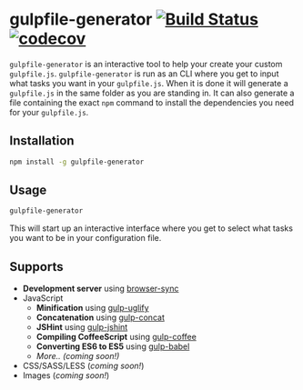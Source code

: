 # gulpfile-generator [![Build Status](https://travis-ci.org/simeg/gulpfile-generator.svg?branch=master)](https://travis-ci.org/simeg/gulpfile-generator) [![codecov](https://codecov.io/gh/simeg/gulpfile-generator/branch/master/graph/badge.svg)](https://codecov.io/gh/simeg/gulpfile-generator)

`gulpfile-generator` is an interactive tool to help your create your custom `gulpfile.js`. `gulpfile-generator` is run as an CLI where you get to input what tasks you want in your `gulpfile.js`. When it is done it will generate a `gulpfile.js` in the same folder as you are standing in. It can also generate a file containing the exact `npm` command to install the dependencies you need for your `gulpfile.js`.

## Installation
```bash
npm install -g gulpfile-generator
``` 

## Usage
```bash
gulpfile-generator
```
This will start up an interactive interface where you get to select what tasks you want to be in your configuration file.

## Supports
* **Development server** using [browser-sync](https://github.com/BrowserSync/browser-sync)
* JavaScript
  * **Minification** using [gulp-uglify](https://github.com/terinjokes/gulp-uglify)
  * **Concatenation** using [gulp-concat](https://github.com/contra/gulp-concat)
  * **JSHint** using [gulp-jshint](https://github.com/spalger/gulp-jshint)
  * **Compiling CoffeeScript** using [gulp-coffee](https://github.com/contra/gulp-coffee)
  * **Converting ES6 to ES5** using [gulp-babel](https://github.com/babel/gulp-babel)
  * _More.. (coming soon!)_
* CSS/SASS/LESS (_coming soon!_)
* Images (_coming soon!_)
